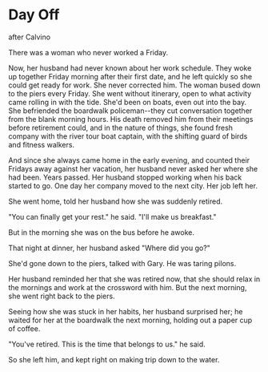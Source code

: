 # Day Off

after Calvino

There was a woman who never worked a Friday.

Now, her husband had never known about her work schedule. They woke up together Friday morning after their first date, and he left quickly so she could get ready for work. She never corrected him. The woman bused down to the piers every Friday. She went without itinerary, open to what activity came rolling in with the tide. She'd been on boats, even out into the bay. She befriended the boardwalk policeman--they cut conversation together from the blank morning hours. His death removed him from their meetings before retirement could, and in the nature of things, she found fresh company with the river tour boat captain, with the shifting guard of birds and fitness walkers.

And since she always came home in the early evening, and counted their Fridays away against her vacation, her husband never asked her where she had been. Years passed. Her husband stopped working when his back started to go. One day her company moved to the next city. Her job left her.

She went home, told her husband how she was suddenly retired.

"You can finally get your rest." he said. "I'll make us breakfast."

But in the morning she was on the bus before he awoke.

That night at dinner, her husband asked "Where did you go?"

She'd gone down to the piers, talked with Gary. He was taring pilons.

Her husband reminded her that she was retired now, that she should relax in the mornings and work at the crossword with him. But the next morning, she went right back to the piers. 

Seeing how she was stuck in her habits, her husband surprised her; he waited for her at the boardwalk the next morning, holding out a paper cup of coffee.

"You've retired. This is the time that belongs to us." he said.

So she left him, and kept right on making trip down to the water.
